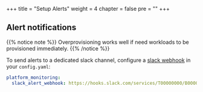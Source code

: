 +++
title = "Setup Alerts"
weight = 4
chapter = false
pre = ""
+++

## Alert notifications

{{% notice note %}}
Overprovisioning works well if need workloads to be provisioned immediately. 
{{% /notice %}}

To send alerts to a dedicated slack channel, configure a [slack webhook](https://api.slack.com/messaging/webhooks) in your `config.yaml`:

```yaml
platform_monitoring:
  slack_alert_webhook: https://hooks.slack.com/services/T00000000/B00000000/XXXXXXXXXXXXXXXXXXXXXXXX
```